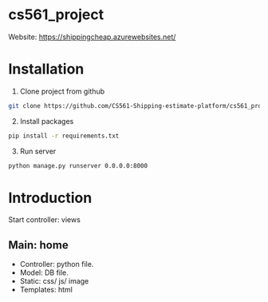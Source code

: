 # cs561_project
Website: https://shippingcheap.azurewebsites.net/
# Installation

1. Clone project from github
  ```sh
  git clone https://github.com/CS561-Shipping-estimate-platform/cs561_project.git
  ```
2. Install packages
  ```sh
  pip install -r requirements.txt
  ```
3. Run server
  ```sh
  python manage.py runserver 0.0.0.0:8000
  ```


# Introduction

Start controller: views

## Main: home
  - Controller: python file.
  - Model: DB file.
  - Static: css/ js/ image
  - Templates: html
  
  
